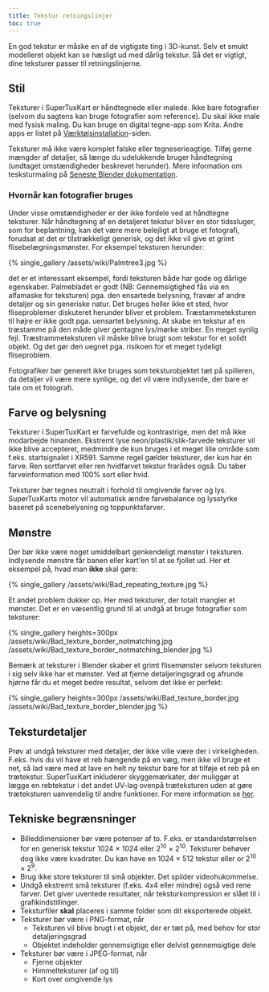 ```yaml
---
title: Tekstur retningslinjer
toc: true
---
```

En god tekstur er måske en af de vigtigste ting i 3D-kunst. Selv et smukt modelleret objekt kan se hæsligt ud med dårlig tekstur. Så det er vigtigt, dine teksturer passer til retningslinjerne.

## Stil

Teksturer i SuperTuxKart er håndtegnede eller malede. Ikke bare fotografier (selvom du sagtens kan bruge fotografier som reference). Du skal ikke male med fysisk maling. Du kan bruge en digital tegne-app som Krita. Andre apps er listet på [Værktøjsinstallation](Installing_Tools)-siden. 

Teksturer må ikke være komplet falske eller tegneserieagtige. Tilføj gerne mængder af detaljer, så længe du udelukkende bruger håndtegning (undtaget omstændigheder beskrevet herunder). Mere information om tesksturmaling på [Seneste Blender dokumentation](https://docs.blender.org/manual/en/latest/sculpt_paint/texture_paint/index.html).

### Hvornår kan fotografier bruges

Under visse omstændigheder er der ikke fordele ved at håndtegne teksturer. Når håndtegning af en detaljeret tekstur bliver en stor tidssluger, som for beplantning, kan det være mere belejligt at bruge et fotografi, forudsat at det er tilstrækkeligt generisk, og det ikke vil give et grimt flisebelægningsmønster. For eksempel teksturen herunder:

{% single_gallery /assets/wiki/Palmtree3.jpg %}

det er et interessant eksempel, fordi teksturen både har gode og dårlige egenskaber. Palmebladet er godt (NB: Gennemsigtighed fås via en alfamaske for teksturen) pga. den ensartede belysning, fravær af andre detaljer og sin generiske natur. Det bruges heller ikke et sted, hvor fliseproblemer diskuteret herunder bliver et problem. Træstammeteksturen til højre er ikke godt pga. uensartet belysning. At skabe en tekstur af en træstamme på den måde giver gentagne lys/mørke striber. En meget synlig fejl. Træstrammeteksturen vil måske blive brugt som tekstur for et solidt objekt. Og det gør den uegnet pga. risikoen for et meget tydeligt fliseproblem.

Fotografiker bør generelt ikke bruges som teksturobjektet tæt på spilleren, da detaljer vil være mere synlige, og det vil være indlysende, der bare er tale om et fotografi.

## Farve og belysning

Teksturer i SuperTuxKart er farvefulde og kontrastrige, men det må ikke modarbejde hinanden. Ekstremt lyse neon/plastik/slik-farvede teksturer vil ikke blive accepteret, medmindre de kun bruges i et meget lille område som f.eks. startsignalet i XR591. Samme regel gælder teksturer, der kun har én farve. Ren sortfarvet eller ren hvidfarvet tekstur frarådes også. Du taber farveinformation med 100% sort eller hvid.

Teksturer bør tegnes neutralt i forhold til omgivende farver og lys. SuperTuxKarts motor vil automatisk ændre farvebalance og lysstyrke baseret på scenebelysning og toppunktsfarver.

## Mønstre

Der bør ikke være noget umiddelbart genkendeligt mønster i teksturen. Indlysende mønstre får banen eller kart'en til at se fjollet ud. Her et eksempel på, hvad man **ikke** skal gøre:

{% single_gallery /assets/wiki/Bad_repeating_texture.jpg %}

Et andet problem dukker op. Her med teksturer, der totalt mangler et mønster. Det er en væsentlig grund til at undgå at bruge fotografier som teksturer:

{% single_gallery heights=300px
/assets/wiki/Bad_texture_border_notmatching.jpg
/assets/wiki/Bad_texture_border_notmatching_blender.jpg
%}

Bemærk at teksturer i Blender skaber et grimt flisemønster selvom teksturen i sig selv ikke har et mønster. Ved at fjerne detaljeringsgrad og afrunde hjørne får du et meget bedre resultat, selvom det ikke er perfekt:

{% single_gallery heights=300px
/assets/wiki/Bad_texture_border.jpg
/assets/wiki/Bad_texture_border_blender.jpg
%}

## Teksturdetaljer

Prøv at undgå teksturer med detaljer, der ikke ville være der i virkeligheden. F.eks. hvis du vil have et reb hængende på en væg, men ikke vil bruge et net, så lad være med at lave en helt ny tekstur bare for at tilføje et reb på en trætekstur. SuperTuxKart inkluderer skyggemærkater, der muliggør at lægge en rebtekstur i det andet UV-lag ovenpå træteksturen uden at gøre træteksturen uanvendelig til andre funktioner. For mere information se [her](Texturing#Decals).

## Tekniske begrænsninger
* Billeddimensioner bør være potenser af to. F.eks. er standardstørrelsen for en generisk tekstur 1024 × 1024 eller 2<sup>10</sup> × 2<sup>10</sup>. Teksturer behøver dog ikke være kvadrater. Du kan have en 1024 × 512 tekstur eller or 2<sup>10</sup> × 2<sup>9</sup>.
* Brug ikke store teksturer til små objekter. Det spilder videohukommelse.
* Undgå ekstremt små teksturer (f.eks. 4x4 eller mindre) også ved rene farver. Det giver uventede resultater, når teksturkompression er slået til i grafikindstillinger.
* Teksturfiler **skal** placeres i samme folder som dit eksporterede objekt.
* Teksturer bør være i PNG-format, når
    * Teksturen vil blive brugt i et objekt, der er tæt på, med behov for stor detaljeringsgrad
    * Objektet indeholder gennemsigtige eller delvist gennemsigtige dele
* Teksturer bør være i JPEG-format, når
    * Fjerne objekter
    * Himmelteksturer (af og til)
    * Kort over omgivende lys

